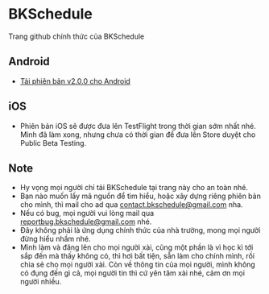 # BKSchedule
Trang github chính thức của BKSchedule

## Android
- [Tải phiên bản v2.0.0 cho Android](https://github.com/imbaggaarm/bkschedule/raw/master/bkschedule.apk)

## iOS
- Phiên bản iOS sẽ được đưa lên TestFlight trong thời gian sớm nhất nhé. Mình đã làm xong, nhưng chưa có thời gian để đưa lên Store duyệt cho Public Beta Testing.

## Note
- Hy vọng mọi người chỉ tải BKSchedule tại trang này cho an toàn nhé.
- Bạn nào muốn lấy mã nguồn để tìm hiểu, hoặc xây dựng riêng phiên bản cho mình, thì mail cho ad qua contact.bkschedule@gmail.com nha.
- Nếu có bug, mọi người vui lòng mail qua reportbug.bkschedule@gmail.com nhé.
- Đây không phải là ứng dụng chính thức của nhà trường, mong mọi người đừng hiểu nhầm nhé.
- Mình làm và đăng lên cho mọi người xài, cũng một phần là vì học kì tới sắp đến mà thấy không có, thì hơi bất tiện, sẵn làm cho chính mình, rồi chia sẻ cho mọi người xài. Còn về thông tin của mọi người, mình không có đụng đến gì cả, mọi người tin thì cứ yên tâm xài nhé, cảm ơn mọi người nhiều.
